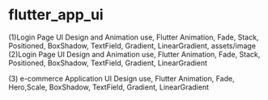 # flutter_app_ui

(1)Login Page UI Design and Animation use, Flutter Animation, Fade, Stack, Positioned, BoxShadow, TextField, Gradient, LinearGradient, assets/image
(2)Login Page UI Design and Animation use, Flutter Animation, Fade, Stack, Positioned, BoxShadow, TextField, Gradient, LinearGradient 

(3) e-commerce Application UI Design use, Flutter Animation, Fade, Hero,Scale, BoxShadow, TextField, Gradient, LinearGradient 





